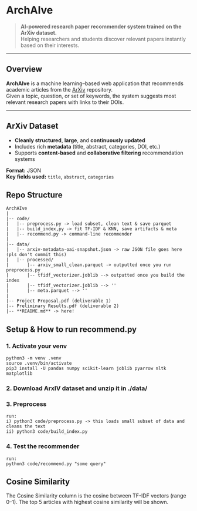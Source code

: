 # ArchAIve

> **AI-powered research paper recommender system trained on the ArXiv dataset.**  
Helping researchers and students discover relevant papers instantly based on their interests.

---

## Overview
**ArchAIve** is a machine learning–based web application that recommends academic articles from the [ArXiv](https://www.kaggle.com/datasets/Cornell-University/arxiv) repository.  
Given a topic, question, or set of keywords, the system suggests most relevant research papers with links to their DOIs.

---

## ArXiv Dataset
- **Cleanly structured**, **large**, and **continuously updated**
- Includes rich **metadata** (title, abstract, categories, DOI, etc.)
- Supports **content-based** and **collaborative filtering** recommendation systems

**Format:** JSON  
**Key fields used:** `title`, `abstract`, `categories`


## Repo Structure
```
ArchAIve
|
|-- code/
|   |-- preprocess.py -> load subset, clean text & save parquet
|   |-- build_index,py -> fit TF-IDF & KNN, save artifacts & meta
|   |-- recommend.py -> command-line recommender
|
|-- data/
|   |-- arxiv-metadata-oai-snapshot.json -> raw JSON file goes here (pls don't commit this)
|   |-- processed/
|       |-- arxiv_small_clean.parquet -> outputted once you run preprocess.py
|       |-- tfidf_vectorizer.joblib --> outputted once you build the index
|       |-- tfidf_vectorizer.joblib --> ''
|       |-- meta.parquet --> ''
|
|-- Project Proposal.pdf (deliverable 1)
|-- Preliminary Results.pdf (deliverable 2)
|-- **README.md** -> here!
```

## Setup & How to run recommend.py

### 1. Activate your venv
```
python3 -m venv .venv
source .venv/bin/activate
pip3 install -U pandas numpy scikit-learn joblib pyarrow nltk matplotlib
```
### 2. Download ArxIV dataset and unzip it in ./data/

### 3. Preprocess
    run:
    i) python3 code/preprocess.py -> this loads small subset of data and cleans the text
    ii) python3 code/build_index.py

### 4. Test the recommender
    run:
    python3 code/recommend.py "some query"

## Cosine Similarity
The Cosine Similarity column is the cosine between TF-IDF vectors (range 0–1). The top 5 articles with highest cosine similarity will be shown.
